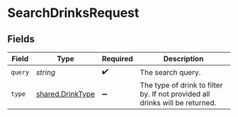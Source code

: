 # SearchDrinksRequest


## Fields

| Field                                                                        | Type                                                                         | Required                                                                     | Description                                                                  |
| ---------------------------------------------------------------------------- | ---------------------------------------------------------------------------- | ---------------------------------------------------------------------------- | ---------------------------------------------------------------------------- |
| `query`                                                                      | *string*                                                                     | :heavy_check_mark:                                                           | The search query.                                                            |
| `type`                                                                       | [shared.DrinkType](../../../sdk/models/shared/drinktype.md)                  | :heavy_minus_sign:                                                           | The type of drink to filter by. If not provided all drinks will be returned. |